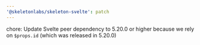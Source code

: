 ```yaml
---
'@skeletonlabs/skeleton-svelte': patch
---
```


chore: Update Svelte peer dependency to 5.20.0 or higher because we rely on `$props.id` (which was released in 5.20.0)
